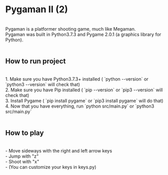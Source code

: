 # Pygaman II (2)
<br>
Pygaman is a platformer shooting game, much like Megaman.<br>
Pygaman was built in Python3.7.3 and Pygame 2.0.1 (a graphics library for Python). <br>
<br>

## How to run project

<br>
1. Make sure you have Python3.7.3+ installed ( `python --version` or `python3 --version` will check that)<br>
2. Make sure you have Pip installed ( `pip --version` or `pip3 --version` will check that)<br>
3. Install Pygame ( `pip install pygame` or `pip3 install pygame` will do that)<br>
4. Now that you have everything, run `python src/main.py` or `python3 src/main.py`<br>
<br>

## How to play

<br>
- Move sideways with the right and left arrow keys<br>
- Jump with "z"<br>
- Shoot with "x"<br>
- (You can customize your keys in keys.py)<br>
